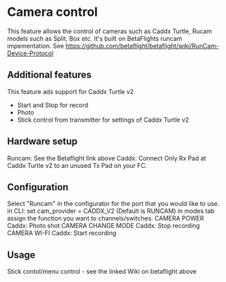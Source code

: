 # Camera control

This feature allows the control of cameras such as Caddx Turtle, Rucam models such as Split, Box etc.
It's built on BetaFlights runcam impementation. See https://github.com/betaflight/betaflight/wiki/RunCam-Device-Protocol

## Additional features

This feature ads support for Caddx Turtle v2
- Start and Stop for record
- Photo
- Stick control from transmitter for settings of Caddx Turtle v2

## Hardware setup
Runcam: See the Betaflight link above
Caddx: Connect Only Rx Pad at Caddx Turtle v2 to an unused Tx Pad on your FC.

## Configuration
Select "Runcam" in the configurator for the port that you would like to use.
in CLI: set cam_provider = CADDX_V2 (Default is RUNCAM)
in modes tab assign the function you want to channels/switches:
CAMERA POWER Caddx: Photo shot
CAMERA CHANGE MODE Caddx: Stop recording
CAMERA WI-FI Caddx: Start recording

## Usage
Stick contol/menu control - see the linked Wiki on betaflight above
